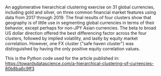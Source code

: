 An agglomerative hierarchical clustering exercise on 31 global currencies, including gold and silver, on three common financial market features using data from 2017 through 2019. The final results of four clusters show that geography is of little use in segmenting global currencies in terms of their behavior, except perhaps for non-JPY Asian currencies. The beta to broad US dollar direction offered the best differencing factor across the four clusters, followed by implied volatility, and lastly by equity market correlation. However, one FX cluster ("safe haven cluster") was distinguished by having the only positive equity correlation values.

This is the Python code used for the article published in: https://towardsdatascience.com/a-hierarchical-clustering-of-currencies-80b8ba6c9ff3
